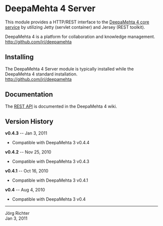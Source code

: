 
DeepaMehta 4 Server
===================

This module provides a HTTP/REST interface to the [DeepaMehta 4 core service](http://github.com/jri/deepamehta3-core) by utilizing Jetty (servlet container) and Jersey (REST toolkit).

DeepaMehta 4 is a platform for collaboration and knowledge management.  
<http://github.com/jri/deepamehta>


Installing
----------

The DeepaMehta 4 Server module is typically installed while the DeepaMehta 4 standard installation.  
<http://github.com/jri/deepamehta>


Documentation
-------------

The [REST API](http://github.com/jri/deepamehta/wiki/REST-API) is documented in the DeepaMehta 4 wiki.


Version History
---------------

**v0.4.3** -- Jan 3, 2011

* Compatible with DeepaMehta 3 v0.4.4

**v0.4.2** -- Nov 25, 2010

* Compatible with DeepaMehta 3 v0.4.3

**v0.4.1** -- Oct 16, 2010

* Compatible with DeepaMehta 3 v0.4.1

**v0.4** -- Aug 4, 2010

* Compatible with DeepaMehta 3 v0.4


------------
Jörg Richter  
Jan 3, 2011
